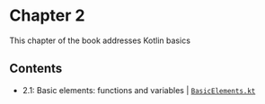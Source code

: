 # Chapter 2
This chapter of the book addresses Kotlin basics

## Contents
* 2.1: Basic elements: functions and variables | [`BasicElements.kt`](https://github.com/MetalTurtle18/kotlin-learning/blob/main/src/main/kotlin/chapter2/BasicElements.kt)

